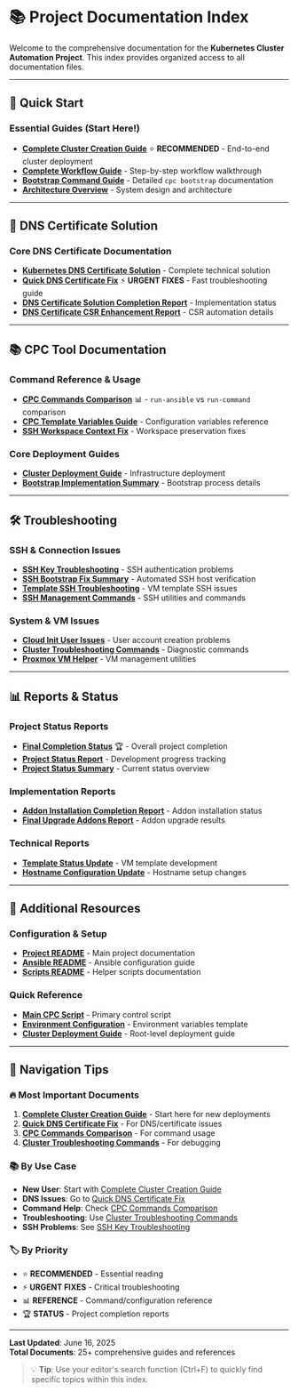 # 📚 Project Documentation Index

Welcome to the comprehensive documentation for the **Kubernetes Cluster Automation Project**. This index provides organized access to all documentation files.

---

## 🚀 Quick Start

### Essential Guides (Start Here!)
- **[Complete Cluster Creation Guide](complete_cluster_creation_guide.md)** ⭐ **RECOMMENDED** - End-to-end cluster deployment
- **[Complete Workflow Guide](complete_workflow_guide.md)** - Step-by-step workflow walkthrough
- **[Bootstrap Command Guide](bootstrap_command_guide.md)** - Detailed `cpc bootstrap` documentation
- **[Architecture Overview](architecture.md)** - System design and architecture

---

## 🔧 DNS Certificate Solution

### Core DNS Certificate Documentation
- **[Kubernetes DNS Certificate Solution](kubernetes_dns_certificate_solution.md)** - Complete technical solution
- **[Quick DNS Certificate Fix](quick_dns_certificate_fix.md)** ⚡ **URGENT FIXES** - Fast troubleshooting guide
- **[DNS Certificate Solution Completion Report](dns_certificate_solution_completion_report.md)** - Implementation status
- **[DNS Certificate CSR Enhancement Report](dns_certificate_csr_enhancement_report.md)** - CSR automation details

---

## 📚 CPC Tool Documentation

### Command Reference & Usage
- **[CPC Commands Comparison](cpc_commands_comparison.md)** 📊 - `run-ansible` vs `run-command` comparison
- **[CPC Template Variables Guide](cpc_template_variables_guide.md)** - Configuration variables reference
- **[SSH Workspace Context Fix](ssh_workspace_context_fix.md)** - Workspace preservation fixes

### Core Deployment Guides
- **[Cluster Deployment Guide](cluster_deployment_guide.md)** - Infrastructure deployment
- **[Bootstrap Implementation Summary](bootstrap_implementation_summary.md)** - Bootstrap process details

---

## 🛠️ Troubleshooting

### SSH & Connection Issues
- **[SSH Key Troubleshooting](ssh_key_troubleshooting.md)** - SSH authentication problems
- **[SSH Bootstrap Fix Summary](ssh_bootstrap_fix_summary.md)** - Automated SSH host verification
- **[Template SSH Troubleshooting](template_ssh_troubleshooting.md)** - VM template SSH issues
- **[SSH Management Commands](ssh_management_commands.md)** - SSH utilities and commands

### System & VM Issues  
- **[Cloud Init User Issues](cloud_init_user_issues.md)** - User account creation problems
- **[Cluster Troubleshooting Commands](cluster_troubleshooting_commands.md)** - Diagnostic commands
- **[Proxmox VM Helper](proxmox_vm_helper.md)** - VM management utilities

---

## 📊 Reports & Status

### Project Status Reports
- **[Final Completion Status](final_completion_status.md)** 🏆 - Overall project completion
- **[Project Status Report](project_status_report.md)** - Development progress tracking
- **[Project Status Summary](project_status_summary.md)** - Current status overview

### Implementation Reports
- **[Addon Installation Completion Report](addon_installation_completion_report.md)** - Addon installation status
- **[Final Upgrade Addons Report](final_upgrade_addons_report.md)** - Addon upgrade results

### Technical Reports
- **[Template Status Update](template_status_update.md)** - VM template development
- **[Hostname Configuration Update](hostname_configuration_update.md)** - Hostname setup changes

---

## 📖 Additional Resources

### Configuration & Setup
- **[Project README](README.md)** - Main project documentation
- **[Ansible README](../ansible/README.md)** - Ansible configuration guide
- **[Scripts README](../scripts/README.md)** - Helper scripts documentation

### Quick Reference
- **[Main CPC Script](../cpc)** - Primary control script
- **[Environment Configuration](../cpc.env.example)** - Environment variables template
- **[Cluster Deployment Guide](../CLUSTER_DEPLOYMENT_GUIDE.md)** - Root-level deployment guide

---

## 🎯 Navigation Tips

### 🔥 **Most Important Documents**
1. **[Complete Cluster Creation Guide](complete_cluster_creation_guide.md)** - Start here for new deployments
2. **[Quick DNS Certificate Fix](quick_dns_certificate_fix.md)** - For DNS/certificate issues  
3. **[CPC Commands Comparison](cpc_commands_comparison.md)** - For command usage
4. **[Cluster Troubleshooting Commands](cluster_troubleshooting_commands.md)** - For debugging

### 📚 **By Use Case**
- **New User**: Start with [Complete Cluster Creation Guide](complete_cluster_creation_guide.md)
- **DNS Issues**: Go to [Quick DNS Certificate Fix](quick_dns_certificate_fix.md)
- **Command Help**: Check [CPC Commands Comparison](cpc_commands_comparison.md)
- **Troubleshooting**: Use [Cluster Troubleshooting Commands](cluster_troubleshooting_commands.md)
- **SSH Problems**: See [SSH Key Troubleshooting](ssh_key_troubleshooting.md)

### 🏷️ **By Priority**
- ⭐ **RECOMMENDED** - Essential reading
- ⚡ **URGENT FIXES** - Critical troubleshooting  
- 📊 **REFERENCE** - Command/configuration reference
- 🏆 **STATUS** - Project completion reports

---

**Last Updated**: June 16, 2025  
**Total Documents**: 25+ comprehensive guides and references

> 💡 **Tip**: Use your editor's search function (Ctrl+F) to quickly find specific topics within this index.
